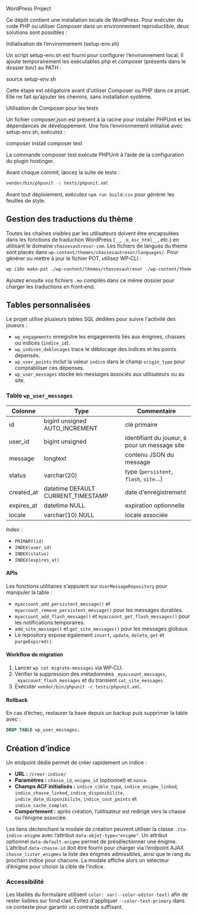 WordPress Project

Ce dépôt contient une installation locale de WordPress. Pour exécuter du code PHP ou utiliser Composer dans un environnement reproductible, deux solutions sont possibles :

Initialisation de l’environnement (setup-env.sh)

Un script setup-env.sh est fourni pour configurer l’environnement local. Il ajoute temporairement les exécutables php et composer (présents dans le dossier bin/) au PATH :

source setup-env.sh

Cette étape est obligatoire avant d’utiliser Composer ou PHP dans ce projet. Elle ne fait qu’ajouter les chemins, sans installation système.

Utilisation de Composer pour les tests

Un fichier composer.json est présent à la racine pour installer PHPUnit et les dépendances de développement. Une fois l’environnement initialisé avec setup-env.sh, exécutez :

composer install
composer test

La commande composer test exécute PHPUnit à l’aide de la configuration du plugin hostinger.

Avant chaque commit, lancez la suite de tests :

```bash
vendor/bin/phpunit -c tests/phpunit.xml
```

Avant tout déploiement, exécutez `npm run build:css` pour générer les feuilles de style.

Gestion des traductions du thème
--------------------------------

Toutes les chaînes visibles par les utilisateurs doivent être encapsulées dans les fonctions de traduction WordPress (`__`, `_e`, `esc_html__`, etc.) en utilisant le domaine `chassesautresor-com`.
Les fichiers de langues du thème sont placés dans `wp-content/themes/chassesautresor/languages/`.
Pour générer ou mettre à jour le fichier POT, utilisez WP‑CLI :

```bash
wp i18n make-pot ./wp-content/themes/chassesautresor ./wp-content/themes/chassesautresor/languages/chassesautresor-com.pot
```

Ajoutez ensuite vos fichiers `.mo` compilés dans ce même dossier pour charger les traductions en front‑end.

## Tables personnalisées

Le projet utilise plusieurs tables SQL dédiées pour suivre l'activité des joueurs :

- `wp_engagements` enregistre les engagements liés aux énigmes, chasses ou indices (`indice_id`).
- `wp_indices_deblocages` trace le déblocage des indices et les points dépensés.
- `wp_user_points` inclut la valeur `indice` dans le champ `origin_type` pour comptabiliser ces dépenses.
- `wp_user_messages` stocke les messages associés aux utilisateurs ou au site.

### Table `wp_user_messages`

| Colonne    | Type                                     | Commentaire                                      |
|------------|------------------------------------------|--------------------------------------------------|
| id         | bigint unsigned AUTO_INCREMENT           | clé primaire                                     |
| user_id    | bigint unsigned                          | identifiant du joueur, `0` pour un message site |
| message    | longtext                                 | contenu JSON du message                          |
| status     | varchar(20)                              | type (`persistent`, `flash`, `site`…)           |
| created_at | datetime DEFAULT CURRENT_TIMESTAMP       | date d'enregistrement                            |
| expires_at | datetime NULL                            | expiration optionnelle                           |
| locale     | varchar(10) NULL                         | locale associée                                  |

Index :

- `PRIMARY(id)`
- `INDEX(user_id)`
- `INDEX(status)`
- `INDEX(expires_at)`

#### APIs

Les fonctions utilitaires s'appuient sur `UserMessageRepository` pour manipuler la table :

- `myaccount_add_persistent_message()` et `myaccount_remove_persistent_message()` pour les messages durables.
- `myaccount_add_flash_message()` et `myaccount_get_flash_messages()` pour les notifications temporaires.
- `add_site_message()` et `get_site_messages()` pour les messages globaux.
- Le repository expose également `insert`, `update`, `delete`, `get` et `purgeExpired()`.

#### Workflow de migration

1. Lancer `wp cat migrate-messages` via WP‑CLI.
2. Vérifier la suppression des métadonnées `_myaccount_messages`, `_myaccount_flash_messages` et du transient `cat_site_messages`.
3. Exécuter `vendor/bin/phpunit -c tests/phpunit.xml`.

#### Rollback

En cas d’échec, restaurer la base depuis un backup puis supprimer la table avec :

```sql
DROP TABLE wp_user_messages;
```

## Création d’indice

Un endpoint dédié permet de créer rapidement un indice :

- **URL :** `/creer-indice/`
- **Paramètres :** `chasse_id`, `enigme_id` (optionnel) et `nonce`.
- **Champs ACF initialisés :** `indice_cible_type`, `indice_enigme_linked`, `indice_chasse_linked`, `indice_disponibilite`, `indice_date_disponibilite`, `indice_cout_points` et `indice_cache_complet`.
- **Comportement :** après création, l’utilisateur est redirigé vers la chasse ou l’énigme associée.

Les liens déclenchant la modale de création peuvent utiliser la classe `.cta-indice-enigme`
avec l’attribut `data-objet-type="enigme"`. Un attribut optionnel `data-default-enigme`
permet de présélectionner une énigme. L’attribut `data-chasse-id` doit être fourni pour
charger via l’endpoint AJAX `chasse_lister_enigmes` la liste des énigmes admissibles,
ainsi que le rang du prochain indice pour chacune. La modale affiche alors un sélecteur
d’énigme pour choisir la cible de l’indice.

### Accessibilité

Les libellés du formulaire utilisent `color: var(--color-editor-text)` afin de rester lisibles sur fond clair. Évitez d'appliquer `--color-text-primary` dans ce contexte pour garantir un contraste suffisant.
